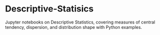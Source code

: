 # Descriptive-Statisics
Jupyter notebooks on Descriptive Statistics, covering measures of central tendency, dispersion, and distribution shape with Python examples.
